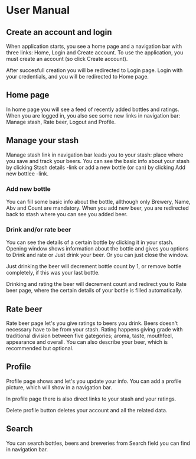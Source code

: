 # User Manual

## Create an account and login

When application starts, you see a home page and a navigation bar with three links: Home, Login and Create account. To use the application, you must create an account (so click Create account).

After succesfull creation you will be redirected to Login page. Login with your credentials, and you will be redirected to Home page.

## Home page

In home page you will see a feed of recently added bottles and ratings. When you are logged in, you also see some new links in navigation bar: Manage stash, Rate beer, Logout and Profile.

## Manage your stash

Manage stash link in navigation bar leads you to your stash: place where you save and track your beers. You can see the basic info about your stash by clicking Stash details -link or add a new bottle (or can) by clicking Add new bottlee -link.

### Add new bottle

You can fill some basic info about the bottle, allthough only Brewery, Name, Abv and Count are mandatory. When you add new beer, you are redirected back to stash where you can see you added beer.

### Drink and/or rate beer

You can see the details of a certain bottle by clicking it in your stash. Opening window shows information about the bottle and gives you options to Drink and rate or Just drink your beer. Or you can just close the window.

Just drinking the beer will decrement bottle count by 1, or remove bottle completely, if this was your last bottle.

Drinking and rating the beer will decrement count and redirect you to Rate beer page, where the certain details of your bottle is filled automatically.

## Rate beer

Rate beer page let's you give ratings to beers you drink. Beers doesn't necessary have to be from your stash. Rating happens giving grade with traditional division between five gategories; aroma, taste, mouthfeel, appearance and overall. You can also describe your beer, which is recommended but optional.

## Profile

Profile page shows and let's you update your info. You can add a profile picture, which will show in a navigation bar.

In profile page there is also direct links to your stash and your ratings.

Delete profile button deletes your account and all the related data.

## Search

You can search bottles, beers and breweries from Search field you can find in navigation bar.

